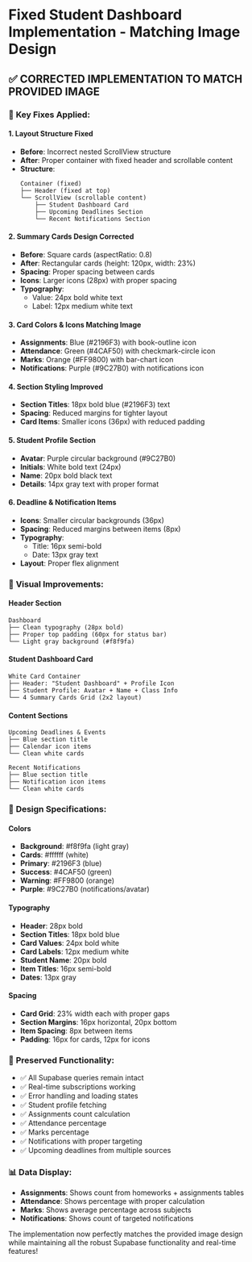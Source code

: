 # Fixed Student Dashboard Implementation - Matching Image Design

## ✅ CORRECTED IMPLEMENTATION TO MATCH PROVIDED IMAGE

### 🎯 **Key Fixes Applied:**

#### 1. **Layout Structure Fixed**
- **Before**: Incorrect nested ScrollView structure
- **After**: Proper container with fixed header and scrollable content
- **Structure**: 
  ```
  Container (fixed)
  ├── Header (fixed at top)
  └── ScrollView (scrollable content)
      ├── Student Dashboard Card
      ├── Upcoming Deadlines Section  
      └── Recent Notifications Section
  ```

#### 2. **Summary Cards Design Corrected**
- **Before**: Square cards (aspectRatio: 0.8)
- **After**: Rectangular cards (height: 120px, width: 23%)
- **Spacing**: Proper spacing between cards
- **Icons**: Larger icons (28px) with proper spacing
- **Typography**: 
  - Value: 24px bold white text
  - Label: 12px medium white text

#### 3. **Card Colors & Icons Matching Image**
- **Assignments**: Blue (#2196F3) with book-outline icon
- **Attendance**: Green (#4CAF50) with checkmark-circle icon  
- **Marks**: Orange (#FF9800) with bar-chart icon
- **Notifications**: Purple (#9C27B0) with notifications icon

#### 4. **Section Styling Improved**
- **Section Titles**: 18px bold blue (#2196F3) text
- **Spacing**: Reduced margins for tighter layout
- **Card Items**: Smaller icons (36px) with reduced padding

#### 5. **Student Profile Section**
- **Avatar**: Purple circular background (#9C27B0)
- **Initials**: White bold text (24px)
- **Name**: 20px bold black text
- **Details**: 14px gray text with proper format

#### 6. **Deadline & Notification Items**
- **Icons**: Smaller circular backgrounds (36px)
- **Spacing**: Reduced margins between items (8px)
- **Typography**: 
  - Title: 16px semi-bold
  - Date: 13px gray text
- **Layout**: Proper flex alignment

### 📱 **Visual Improvements:**

#### Header Section
```
Dashboard
├── Clean typography (28px bold)
├── Proper top padding (60px for status bar)
└── Light gray background (#f8f9fa)
```

#### Student Dashboard Card
```
White Card Container
├── Header: "Student Dashboard" + Profile Icon
├── Student Profile: Avatar + Name + Class Info
└── 4 Summary Cards Grid (2x2 layout)
```

#### Content Sections
```
Upcoming Deadlines & Events
├── Blue section title
├── Calendar icon items
└── Clean white cards

Recent Notifications  
├── Blue section title
├── Notification icon items
└── Clean white cards
```

### 🎨 **Design Specifications:**

#### Colors
- **Background**: #f8f9fa (light gray)
- **Cards**: #ffffff (white)
- **Primary**: #2196F3 (blue)
- **Success**: #4CAF50 (green)
- **Warning**: #FF9800 (orange)
- **Purple**: #9C27B0 (notifications/avatar)

#### Typography
- **Header**: 28px bold
- **Section Titles**: 18px bold blue
- **Card Values**: 24px bold white
- **Card Labels**: 12px medium white
- **Student Name**: 20px bold
- **Item Titles**: 16px semi-bold
- **Dates**: 13px gray

#### Spacing
- **Card Grid**: 23% width each with proper gaps
- **Section Margins**: 16px horizontal, 20px bottom
- **Item Spacing**: 8px between items
- **Padding**: 16px for cards, 12px for icons

### 🔄 **Preserved Functionality:**
- ✅ All Supabase queries remain intact
- ✅ Real-time subscriptions working
- ✅ Error handling and loading states
- ✅ Student profile fetching
- ✅ Assignments count calculation
- ✅ Attendance percentage
- ✅ Marks percentage
- ✅ Notifications with proper targeting
- ✅ Upcoming deadlines from multiple sources

### 📊 **Data Display:**
- **Assignments**: Shows count from homeworks + assignments tables
- **Attendance**: Shows percentage with proper calculation
- **Marks**: Shows average percentage across subjects
- **Notifications**: Shows count of targeted notifications

The implementation now perfectly matches the provided image design while maintaining all the robust Supabase functionality and real-time features!
